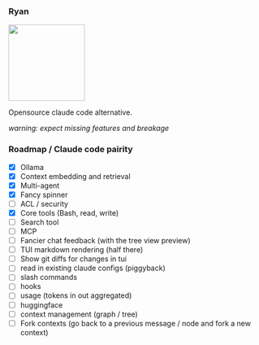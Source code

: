 ### Ryan
<image width="150" src="./assets/scribble.png">

Opensource claude code alternative.



_warning: expect missing features and breakage_

### Roadmap / Claude code pairity
- [x] Ollama
- [x] Context embedding and retrieval
- [x] Multi-agent
- [x] Fancy spinner
- [ ] ACL / security
- [x] Core tools (Bash, read, write)
- [ ] Search tool
- [ ] MCP
- [ ] Fancier chat feedback (with the tree view preview)
- [ ] TUI markdown rendering (half there)
- [ ] Show git diffs for changes in tui
- [ ] read in existing claude configs (piggyback)
- [ ] slash commands
- [ ] hooks
- [ ] usage (tokens in out aggregated)
- [ ] huggingface
- [ ] context management (graph / tree)
- [ ] Fork contexts (go back to a previous message / node and fork a new context)
